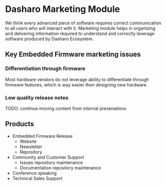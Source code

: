 # Dasharo Marketing Module

We think every advanced piece of software requires correct communication to all
users who will interact with it. Marketing module helps in organizing and
delivering information required to understand and correctly leverage software
produced by Dasharo Ecosystem.

## Key Embedded Firmware marketing issues

### Differentiation through firmware

Most hardware vendors do not leverage ability to differentiate through firmware
features, which is way easier then designing new hardware.

### Low quality release notes

TODO: continue moving content from internal presenations

## Products

* Embedded Firmware Release
    - Website
    - Newsletter
    - Repository
* Community and Customer Support
    - Issues repository maintenance
    - Documentation repository maintenance
* Conference speaking
* Technical Sales Support

